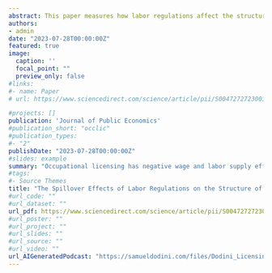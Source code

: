 ```yaml
---
abstract: This paper measures how labor regulations affect the structure of earnings and employment in other occupations in the context of occupational licensing. Using a state boundary discontinuity design, I estimate the market spillovers of licensing on other occupations with similar skills, which I classify using hierarchical clustering techniques on skills data from O*NET. I find evidence of negative earnings and employment spillovers, with the largest earnings effects concentrated among women, black, and foreign-born Hispanic workers. These effects lead to greater earnings inequality. The results are most consistent with licensing changing skill- and industry-specific labor demand and with a monopsony model where licensing increases search costs and reduces workers' outside options.
authors:
- admin
date: "2023-07-28T00:00:00Z"
featured: true
image:
  caption: ''
  focal_point: ""
  preview_only: false
#links:
#- name: Paper
# url: https://www.sciencedirect.com/science/article/pii/S0047272723001299

#projects: []
publication: 'Journal of Public Economics'
#publication_short: "occlic"
#publication_types:
#- "2"
publishDate: "2023-07-28T00:00:00Z"
#slides: example
summary: "Occupational licensing has negative wage and labor supply effects on other occupations. The negative effects are particularly strong for women, black workers, and Hispanic workers."
#tags:
#- Source Themes
title: "The Spillover Effects of Labor Regulations on the Structure of Earnings and Employment: Evidence from Occupational Licensing | Journal of Public Economics"
#url_code: ""
#url_dataset: ""
url_pdf: https://www.sciencedirect.com/science/article/pii/S0047272723001299/pdfft?md5=41dde736e3ce867f389410672278c948&pid=1-s2.0-S0047272723001299-main.pdf
#url_poster: ""
#url_project: ""
#url_slides: ""
#url_source: ""
#url_video: ""
url_AIGeneratedPodcast: "https://samueldodini.com/files/Dodini_Licensing_Spillovers_AI_podcast.wav.zip"
---
```

